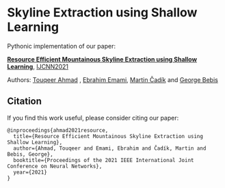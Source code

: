 # Skyline Extraction using Shallow LearningPythonic implementation of our paper: **[Resource Efficient Mountainous Skyline Extraction using Shallow Learning](https://drive.google.com/file/d/1E7ebOEcuA8FNmh73qaemEjxmA45_QC5o/view)**, [IJCNN2021](https://www.ijcnn.org/)Authors: [Touqeer Ahmad](https://sites.google.com/site/touqeerahmadsite/Touqeer?authuser=0) , [Ebrahim Emami](https://scholar.google.com/citations?user=FVQqg0wAAAAJ&hl=en),  [Martin Čadík](http://cadik.posvete.cz) and [George Bebis](https://www.cse.unr.edu/~bebis/) ## CitationIf you find this work useful, please consider citing our paper:```@inproceedings{ahmad2021resource,  title={Resource Efficient Mountainous Skyline Extraction using Shallow Learning},  author={Ahmad, Touqeer and Emami, Ebrahim and Čadík, Martin and Bebis, George},  booktitle={Proceedings of the 2021 IEEE International Joint Conference on Neural Networks},  year={2021}}```